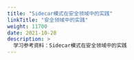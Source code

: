 ```yaml
---
title: "Sidecar模式在安全领域中的实践"
linkTitle: "安全领域中的实践"
weight: 11700
date: 2021-10-28
description: >
  学习参考资料：Sidecar模式在安全领域中的实践
---
```


